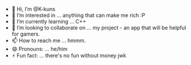 - 👋 Hi, I’m @K-kuns
- 👀 I’m interested in ... anything that can make me rich :P
- 🌱 I’m currently learning ... C++
- 💞️ I’m looking to collaborate on ... my project - an app that will be helpful for gamers.
- 📫 How to reach me ... hmmm.
- 😄 Pronouns: ... he/him
- ⚡ Fun fact: ... there's no fun without money jwk

<!---
K-kuns/K-kuns is a ✨ special ✨ repository because its `README.md` (this file) appears on your GitHub profile.
You can click the Preview link to take a look at your changes.
--->
